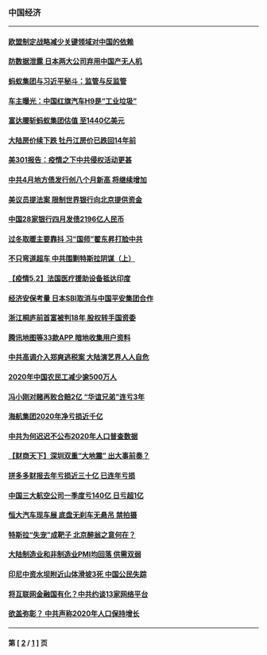 ### 中国经济
---
#### [欧盟制定战略减少关键领域对中国的依赖](../../pages/ncid283/n12922589.md) 
#### [防数据泄露 日本两大公司弃用中国产无人机](../../pages/ncid283/n12922127.md) 
#### [蚂蚁集团与习近平秘斗：监管与反监管](../../pages/ncid283/n12922131.md) 
#### [车主曝光：中国红旗汽车H9是“工业垃圾”](../../pages/ncid283/n12921362.md) 
#### [富达腰斩蚂蚁集团估值 至1440亿美元](../../pages/ncid283/n12921591.md) 
#### [大陆房价续下跌 牡丹江房价已跌回14年前](../../pages/ncid283/n12920822.md) 
#### [美301报告：疫情之下中共侵权活动更甚](../../pages/ncid283/n12920878.md) 
#### [中共4月地方债发行创八个月新高 将继续增加](../../pages/ncid283/n12920527.md) 
#### [美议员提法案 限制世界银行向北京提供资金](../../pages/ncid283/n12919927.md) 
#### [中国28家银行四月发债2196亿人民币](../../pages/ncid283/n12919948.md) 
#### [过冬取暖主要靠抖 习“国师”翟东昇打脸中共](../../pages/ncid283/n12919557.md) 
#### [不只弯道超车 中共围剿特斯拉阴谋（上）](../../pages/ncid283/n12919595.md) 
#### [【疫情5.2】法国医疗援助设备抵达印度](../../pages/ncid283/n12919070.md) 
#### [经济安保考量 日本SBI取消与中国平安集团合作](../../pages/ncid283/n12918466.md) 
#### [浙江桐庐前首富被判18年 股权转手国资委](../../pages/ncid283/n12918421.md) 
#### [腾讯地图等33款APP 暗地收集用户资料](../../pages/ncid283/n12917841.md) 
#### [中共高调介入郑爽逃税案 大陆演艺界人人自危](../../pages/ncid283/n12917767.md) 
#### [2020年中国农民工减少逾500万人](../../pages/ncid283/n12917502.md) 
#### [冯小刚对赌再败合赔2亿 “华谊兄弟”连亏3年](../../pages/ncid283/n12917275.md) 
#### [海航集团2020年净亏损近千亿](../../pages/ncid283/n12917302.md) 
#### [中共为何迟迟不公布2020年人口普查数据](../../pages/ncid283/n12917267.md) 
#### [【财商天下】深圳双重“大地震” 出大事前奏？](../../pages/ncid283/n12916694.md) 
#### [拼多多财报去年亏损近三十亿 已连年亏损](../../pages/ncid283/n12917148.md) 
#### [中国三大航空公司一季度亏140亿 日亏超1亿](../../pages/ncid283/n12917015.md) 
#### [恒大汽车现车展 底盘无刹车无悬吊 禁拍摄](../../pages/ncid283/n12916916.md) 
#### [特斯拉“失宠”成靶子 北京醉翁之意何在？](../../pages/ncid283/n12916808.md) 
#### [大陆制造业和非制造业PMI均回落 供需双弱](../../pages/ncid283/n12916610.md) 
#### [印尼中资水坝附近山体滑坡3死 中国公民失踪](../../pages/ncid283/n12916471.md) 
#### [将互联网金融国有化？中共约谈13家网络平台](../../pages/ncid283/n12915976.md) 
#### [欲盖弥彰？ 中共声称2020年人口保持增长](../../pages/ncid283/n12915967.md) 

---
#### 第 [ [2](./2.md) / [1](./1.md) ] 页
